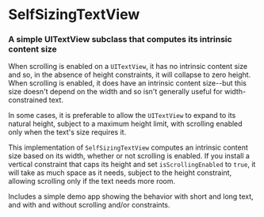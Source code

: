 # SelfSizingTextView
### A simple UITextView subclass that computes its intrinsic content size

When scrolling is enabled on a `UITextView`, it has no intrinsic content size and so, in the absence of height constraints, it will collapse to zero height. When scrolling is enabled, it does have an intrinsic content size--but this size doesn't depend on the width and so isn't generally useful for width-constrained text.

In some cases, it is preferable to allow the `UITextView` to expand to its natural height, subject to a maximum height limit, with scrolling enabled only when the text's size requires it. 

This implementation of `SelfSizingTextView` computes an intrinsic content size based on its width, whether or not scrolling is enabled. If you install a vertical constraint that caps its height and set `isScrollingEnabled` to `true`, it will take as much space as it needs, subject to the height constraint, allowing scrolling only if the text needs more room.

Includes a simple demo app showing the behavior with short and long text, and with and without scrolling and/or constraints.

